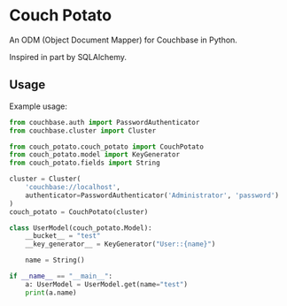 # Couch Potato

An ODM (Object Document Mapper) for Couchbase in Python. 

Inspired in part by SQLAlchemy.

## Usage

Example usage:

```python
from couchbase.auth import PasswordAuthenticator
from couchbase.cluster import Cluster

from couch_potato.couch_potato import CouchPotato
from couch_potato.model import KeyGenerator
from couch_potato.fields import String

cluster = Cluster(
    'couchbase://localhost',
    authenticator=PasswordAuthenticator('Administrator', 'password')
)
couch_potato = CouchPotato(cluster)

class UserModel(couch_potato.Model):
    __bucket__ = "test"
    __key_generator__ = KeyGenerator("User::{name}")

    name = String()

if __name__ == "__main__":
    a: UserModel = UserModel.get(name="test")
    print(a.name)
```
